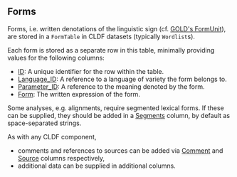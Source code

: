 ## Forms

Forms, i.e. written denotations of the linguistic sign (cf. [GOLD's FormUnit](http://linguistics-ontology.org/gold/2010/FormUnit)), are stored in a
`FormTable` in CLDF datasets (typically `Wordlist`s).

 Each form is stored as a separate row in this table, minimally providing values
 for the following columns:
 
- [ID](http://cldf.clld.org/v1.0/terms.rdf#id): A unique identifier for the row within the table.
- [Language_ID](http://cldf.clld.org/v1.0/terms.rdf#languageReference): A reference to a language of variety the form belongs to.
- [Parameter_ID](http://cldf.clld.org/v1.0/terms.rdf#parameterReference): A reference to the meaning denoted by the form.
- [Form](http://cldf.clld.org/v1.0/terms.rdf#form): The written expression of the form.
 
Some analyses, e.g. alignments, require segmented lexical forms. If these can be supplied, they should be added in a [Segments](http://cldf.clld.org/v1.0/terms.rdf#segments) column, by default as space-separated strings.

As with any CLDF component, 
- comments and references to sources can be added via
[Comment](http://cldf.clld.org/v1.0/terms.rdf#comment) and [Source](http://cldf.clld.org/v1.0/terms.rdf#source) columns respectively,
- additional data can be supplied in additional columns.
